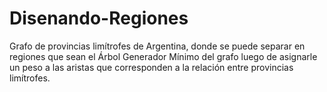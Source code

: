 # Disenando-Regiones
Grafo de provincias limítrofes de Argentina, donde se puede separar en regiones que sean el Árbol Generador Mínimo del grafo luego de asignarle un peso a las aristas que corresponden a la relación entre provincias limítrofes.
